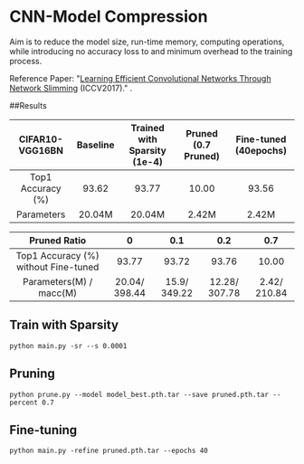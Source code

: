 # CNN-Model Compression
Aim is to reduce the model size, run-time memory, computing operations, while introducing no accuracy loss to and minimum overhead to the training process.  

Reference Paper: "[Learning Efficient Convolutional Networks Through Network Slimming](http://openaccess.thecvf.com/content_iccv_2017/html/Liu_Learning_Efficient_Convolutional_ICCV_2017_paper.html) (ICCV2017)." .

##Results  

|  CIFAR10-VGG16BN  | Baseline | Trained with Sparsity (1e-4) | Pruned (0.7 Pruned) | Fine-tuned (40epochs) |
| :---------------: | :------: | :--------------------------: | :-----------------: | :-------------------: |
| Top1 Accuracy (%) |  93.62   |            93.77             |        10.00        |         93.56         |
|    Parameters     |  20.04M  |            20.04M            |        2.42M        |         2.42M         |

|             Pruned Ratio             |       0       |     0.1      |      0.2      |     0.7      |
| :----------------------------------: | :-----------: | :----------: | :-----------: | :----------: |
| Top1 Accuracy (%) without Fine-tuned |     93.77     |    93.72     |     93.76     |    10.00     |
|       Parameters(M) / macc(M)        | 20.04/ 398.44 | 15.9/ 349.22 | 12.28/ 307.78 | 2.42/ 210.84 |


## Train with Sparsity

```shell
python main.py -sr --s 0.0001
```

## Pruning

```shell
python prune.py --model model_best.pth.tar --save pruned.pth.tar --percent 0.7
```

## Fine-tuning

```shell
python main.py -refine pruned.pth.tar --epochs 40
```

